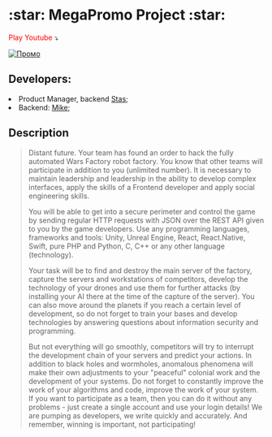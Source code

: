 <h1>:star: MegaPromo Project :star:	</h1>

<span style="color:red;">Play Youtube</span> :arrow_heading_down:	

[![Промо](https://hips.hearstapps.com/digitalspyuk.cdnds.net/16/36/1473073485-deadpool-shock-hands-to-face.gif)](https://www.youtube.com/watch?v=LX4IHfWa4z0)

<h2>Developers:</h2>
<li>Product Manager, backend <a href="https://github.com/black6berry" target="_blank">Stas</a>;</li>
<li>Backend: <a href="https://github.com/black6berry" target="_blank">Mike</a>;</li>

<h2>Description</h2>

> Distant future. Your team has found an order to hack the fully automated Wars Factory robot factory. You know that other teams will participate in addition to you (unlimited number). It is necessary to maintain leadership and leadership in the ability to develop complex interfaces, apply the skills of a Frontend developer and apply social engineering skills.
> 
> You will be able to get into a secure perimeter and control the game by sending regular HTTP requests with JSON over the REST API given to you by the game developers. Use any programming languages, frameworks and tools: Unity, Unreal Engine, React, React.Native, Swift, pure PHP and Python, C, C++ or any other language (technology).
>
> Your task will be to find and destroy the main server of the factory, capture the servers and workstations of competitors, develop the technology of your drones and use them for further attacks (by installing your AI there at the time of the capture of the server). You can also move around the planets if you reach a certain level of development, so do not forget to train your bases and develop technologies by answering questions about information security and programming.
>
> But not everything will go smoothly, competitors will try to interrupt the development chain of your servers and predict your actions. In addition to black holes and wormholes, anomalous phenomena will make their own adjustments to your "peaceful" colonial work and the development of your systems. Do not forget to constantly improve the work of your algorithms and code, improve the work of your system. If you want to participate as a team, then you can do it without any problems - just create a single account and use your login details! We are pumping as developers, we write quickly and accurately. And remember, winning is important, not participating!
>
